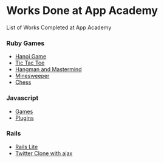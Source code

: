 <!--- Set Links --->

<!-- Ruby Games Links  -->
[hanoi-game]: ./w1/w1d1/towers_of_hanoi.rb
[ttt]: ./w1/w1d2/ttt.rb
[hangman-and-mastermind]: ./w1/w1d3
[minesweeper]: ./w2/w2d1/minesweeper.rb
[chess-game]: ./w2/w2d2-3/chess_game

<!-- JS Stuff Links -->
[js-games]: https://github.com/lusketeer/js-stff/games
[js-plugins]: https://github.com/lusketeer/js-stuff/plugins

<!-- Rails Links -->
[rails-lite]: https://github.com/lusketeer/rails_lite
[twitter-ajax]: ./w6/w6d5/



<!-- Beginning of the Main Content -->
Works Done at App Academy
=========================

List of Works Completed at App Academy

### Ruby Games
* [Hanoi Game][hanoi-game]
* [Tic Tac Toe][ttt]
* [Hangman and Mastermind][hangman-and-mastermind]
* [Minesweeper][minesweeper]
* [Chess][chess-game]

### Javascript
* [Games][js-games]
* [Plugins][js-plugins]

### Rails
* [Rails Lite][rails-lite]
* [Twitter Clone with ajax][twitter-ajax]
